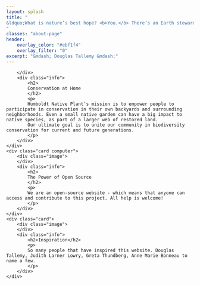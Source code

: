 ```yaml
---
layout: splash
title: "
&ldquo;What is nature’s best hope? <b>You.</b> There’s an Earth stewardship responsibility that we have as <b>citizens of the planet</b>. We can no longer leave conservation to the conservationists. There aren’t enough—<b>by far.</b>&rdquo;
"
classes: "about-page"
header:
    overlay_color: "#ebf1f4"
    overlay_filter: "0"
excerpt: "&mdash; Douglas Tallemy &mdash;" 
---
```

<div class="cards">
    <div class="card home">
        <div class="image">

        </div>
        <div class="info">
            <h2>
            Conservation at Home
            </h2>
            <p>
            Humboldt Native Plant’s mission is to empower people to participate in conservation in their own backyards and surrounding neighborhoods. Even a small native garden can have a big impact to native species, as part of a larger web of restored land. 
            Our ultimate goal is to unite our community in biodiversity conservation for current and future generations. 
            </p>
        </div>
    </div>
    <div class="card computer">
        <div class="image">
        </div>
        <div class="info">
            <h2>
            The Power of Open Source
            </h2>
            <p>
            We are an open-source website - which means that anyone can access and contribute to this project. All help is welcome!  
            </p>
        </div>
    </div>
    <div class="card">
        <div class="image">
        </div>
        <div class="info">
            <h2>Inspiration</h2>
            <p>
            So many people that have inspired this website. Douglas Tallemy, Judith Larner Lowry, Greta Thundberg, Anne Marie Bonneau to name a few.
            </p>
        </div>
    </div>
</div>
<!--
If you live outside Humboldt County and would like to develop a native plant website for your region, you are welcome to clone this website and make the necessary changes to customize it to your locale.  
<p>
If you have ever felt helpless or overwhelmed by the ongoing news or the drought and climate crisis, don't let it overpower you. Let it fuel you. There are things you can do today to make a difference. There are people you can connect to today who feel the same way. Let us hold each other up, and help one another. Don't give in to grief, there is still so much of nature's beauty around us to save.
</p>
-->

